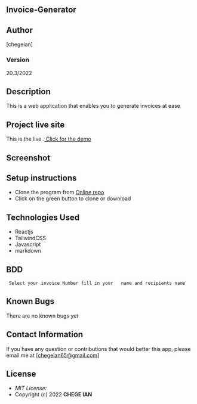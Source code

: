 ## Invoice-Generator
## Author
[chegeian]

### Version
20.3/2022

## Description

This is a web application that enables you to generate invoices at ease

## Project live site
  This is the live .[ Click for the demo](https://react-invoice-generator.web.app/)

## Screenshot
 

## Setup instructions
* Clone the program from [Online repo]()
* Click on the green button to clone or download


## Technologies Used

* Reactjs
* TailwindCSS
* Javascript
* markdown


## BDD

     Select your invoice Number fill in your   name and recipients name 

## Known Bugs

There are no known bugs yet

## Contact Information 

If you have any question or contributions that would better this app, please email me at [chegeian65@gmail.com]

## License
* *MIT License:*
* Copyright (c) 2022 **CHEGE IAN**
